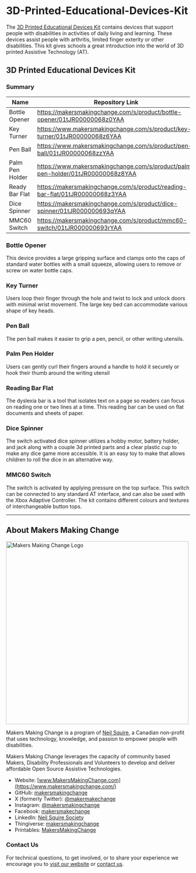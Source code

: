 # 3D-Printed-Educational-Devices-Kit
<!--- 
SUMMARY
 --->

The [3D Printed Educational Devices Kit](https://www.makersmakingchange.com/s/product/3d-printed-educational-devices-kit/01tJR0000006949YAA) contains devices that support people with disabilities in activities of daily living and learning. These devices assist people with arthritis, limited finger exterity or other disabilities. This kit gives schools a great introduction into the world of 3D printed Assistive Technology (AT).

## 3D Printed Educational Devices Kit
### Summary

| Name                 | Repository Link |
|----------------------|-----------------|
| Bottle Opener        | https://makersmakingchange.com/s/product/bottle-opener/01tJR00000068z0YAA |  
| Key Turner           |  https://www.makersmakingchange.com/s/product/key-turner/01tJR00000068z6YAA  |
| Pen Ball             | https://www.makersmakingchange.com/s/product/pen-ball/01tJR00000068zzYAA |
| Palm Pen Holder      | https://www.makersmakingchange.com/s/product/palm-pen-holder/01tJR00000068z8YAA |
| Ready Bar Flat       | https://makersmakingchange.com/s/product/reading-bar-flat/01tJR00000068z3YAA |
| Dice Spinner         | https://makersmakingchange.com/s/product/dice-spinner/01tJR000000693qYAA |
| MMC60 Switch         | https://makersmakingchange.com/s/product/mmc60-switch/01tJR000000693rYAA |

### Bottle Opener
This device provides a large gripping surface and clamps onto the caps of standard water bottles with a small squeeze, allowing users to remove or screw on water bottle caps.

### Key Turner
Users loop their finger through the hole and twist to lock and unlock doors with minimal wrist movement. The large key bed can accommodate various shape of key heads.

### Pen Ball
The pen ball makes it easier to grip a pen, pencil, or other writing utensils.

### Palm Pen Holder
Users can gently curl their fingers around a handle to hold it securely or hook their thumb around the writing utensil

### Reading Bar Flat
The dyslexia bar is a tool that isolates text on a page so readers can focus on reading one or two lines at a time. This reading bar can be used on flat documents and sheets of paper.

### Dice Spinner
The switch activated dice spinner utilizes a hobby motor, battery holder, and jack along with a couple 3d printed parts and a clear plastic cup to make any dice game more accessible. It is an easy toy to make that allows children to roll the dice in an alternative way.

### MMC60 Switch
The switch is activated by applying pressure on the top surface. This switch can be connected to any standard AT interface, and can also be used with the Xbox Adaptive Controller. The kit contains different colours and textures of interchangeable button tops.


----

<!-- ABOUT MMC START -->
## About Makers Making Change
[<img src="https://raw.githubusercontent.com/makersmakingchange/makersmakingchange/main/img/mmc_logo.svg" width="500" alt="Makers Making Change Logo">](https://www.makersmakingchange.com/)

Makers Making Change is a program of [Neil Squire](https://www.neilsquire.ca/), a Canadian non-profit that uses technology, knowledge, and passion to empower people with disabilities.

Makers Making Change leverages the capacity of community based Makers, Disability Professionals and Volunteers to develop and deliver affordable Open Source Assistive Technologies.

 - Website: [www.MakersMakingChange.com](https://www.makersmakingchange.com/)
 - GitHub: [makersmakingchange](https://github.com/makersmakingchange)
 - X (formerly Twitter): [@makermakechange](https://twitter.com/makermakechange)
 - Instagram: [@makersmakingchange](https://www.instagram.com/makersmakingchange)
 - Facebook: [makersmakechange](https://www.facebook.com/makersmakechange)
 - LinkedIn: [Neil Squire Society](https://www.linkedin.com/company/neil-squire-society/)
 - Thingiverse: [makersmakingchange](https://www.thingiverse.com/makersmakingchange/about)
 - Printables: [MakersMakingChange](https://www.printables.com/@MakersMakingChange)

### Contact Us
For technical questions, to get involved, or to share your experience we encourage you to [visit our website](https://www.makersmakingchange.com/) or [contact us](https://www.makersmakingchange.com/s/contact).
<!-- ABOUT MMC END -->
